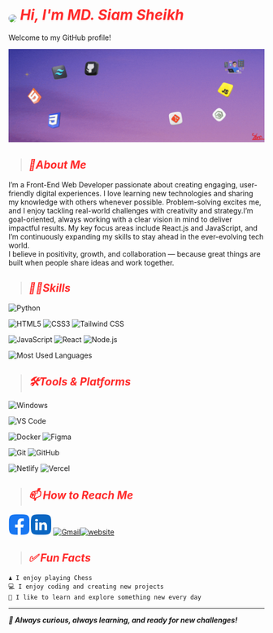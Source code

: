 


<h1 style="color:#ff2b2b; font-style: italic;">
  <img src="https://media.giphy.com/media/hvRJCLFzcasrR4ia7z/giphy.gif" width="30px" style=" margin-bottom: -5px; border-radius: 20px;"/>
  Hi, I'm MD. Siam Sheikh
</h1>

Welcome to my GitHub profile!


[![Loge](img/banner.gif)](https://github.com/Siam2p)
  


><h2 style="color:#ff2b2b; font-style: italic;">🚀About Me</h2>  
I’m a Front-End Web Developer passionate about creating engaging, user-friendly digital experiences. I love learning new technologies and sharing my knowledge with others whenever possible. Problem-solving excites me, and I enjoy tackling real-world challenges with creativity and strategy.I’m goal-oriented, always working with a clear vision in mind to deliver impactful results. My key focus areas include React.js and JavaScript, and I’m continuously expanding my skills to stay ahead in the ever-evolving tech world.<br>
I believe in positivity, growth, and collaboration — because great things are built when people share ideas and work together.

><h2 style="color:#ff2b2b; font-style: italic;">👨‍💻Skills</h2>   
![Python](https://img.shields.io/badge/Python-3776AB?style=for-the-badge&logo=python&logoColor=white)<br>

![HTML5](https://img.shields.io/badge/HTML5-E34F26?style=for-the-badge&logo=html5&logoColor=white)
![CSS3](https://img.shields.io/badge/-CSS3-1572B6?style=for-the-badge&logo=css3&logoColor=white)
![Tailwind CSS](https://img.shields.io/badge/Tailwind_CSS-38B2AC?style=for-the-badge&logo=tailwind-css&logoColor=white)<br>

![JavaScript](https://img.shields.io/badge/JavaScript-F7DF1E?style=for-the-badge&logo=javascript&logoColor=black)
![React](https://img.shields.io/badge/React-61DAFB?style=for-the-badge&logo=react&logoColor=black)
![Node.js](https://img.shields.io/badge/Node.js-339933?style=for-the-badge&logo=node.js&logoColor=white)

![Most Used Languages](https://github-readme-stats.vercel.app/api/top-langs/?username=siam2p&layout=compact&theme=blue-green)

><h2 style="color:#ff2b2b; font-style: italic;">🛠️Tools & Platforms</h2>  
![Windows](https://img.shields.io/badge/Windows-0078D6?style=for-the-badge&logo=windows&logoColor=white)<br>

![VS Code](https://img.shields.io/badge/VS_Code-007ACC?style=for-the-badge&logo=visual-studio-code&logoColor=white)<br>

![Docker](https://img.shields.io/badge/Docker-2496ED?style=for-the-badge&logo=docker&logoColor=white)
![Figma](https://img.shields.io/badge/Figma-F24E1E?style=for-the-badge&logo=figma&logoColor=white)<br>

![Git](https://img.shields.io/badge/Git-F05032?style=for-the-badge&logo=git&logoColor=white)
![GitHub](https://img.shields.io/badge/GitHub-181717?style=for-the-badge&logo=github&logoColor=white)<br>

![Netlify](https://img.shields.io/badge/Netlify-00C7B7?style=for-the-badge&logo=netlify&logoColor=white)
![Vercel](https://img.shields.io/badge/Vercel-000000?style=for-the-badge&logo=vercel&logoColor=white)


><h2 style="color:#ff2b2b; font-style: italic;">📫 How to Reach Me</h2> 
[<img src='https://github.com/shovoalways/shovoalways/blob/main/img/facebook.png?raw=true' alt='facebook' height='40'>](https://www.facebook.com/sasabbir.rhaman.9/) 
[<img src='https://github.com/shovoalways/shovoalways/blob/main/img/linkedin.png?raw=true' alt='linkedin' height='40'>](https://www.linkedin.com/in/md-siam-sheikh-9826872ab/) 
[<img src="https://pngimg.com/d/gmail_logo_PNG6.png" alt="Gmail" height="50" style="margin:0 0 -5px 0;">](https://mail.google.com/mail/?view=cm&fs=1&to=siamsabbir307@gmail.com)
[<img src='https://hamiltonrising.com/wp-content/uploads/2018/09/website-logo-png.png?raw=true' alt='website' height='50' style=" margin: 0 0 -5px -5px;">](https://mdsiamsheikh-2p.netlify.app/) 

><h2 style="color:#ff2b2b; font-style: italic;">✅ Fun Facts</h2>  
`♟️ I enjoy playing Chess` <br>
`💻 I enjoy coding and creating new projects`<br>
`🌟 I like to learn and explore something new every day`<br>
  

---
***🚀 Always curious, always learning, and ready for new challenges!***



